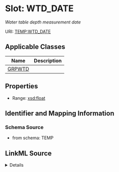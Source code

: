 # Slot: WTD_DATE
_Water table depth measurement date_


URI: [TEMP:WTD_DATE](https://example.org/TEMP/WTD_DATE)



<!-- no inheritance hierarchy -->




## Applicable Classes

| Name | Description |
| --- | --- |
[GRPWTD](GRPWTD.md) | 






## Properties

* Range: [xsd:float](xsd:float)







## Identifier and Mapping Information







### Schema Source


* from schema: TEMP




## LinkML Source

<details>
```yaml
name: WTD_DATE
description: Water table depth measurement date
from_schema: TEMP
rank: 1000
alias: WTD_DATE
domain_of:
- GRP_WTD
range: float
unit:
  symbol: YYYYMMDDHHMM

```
</details>